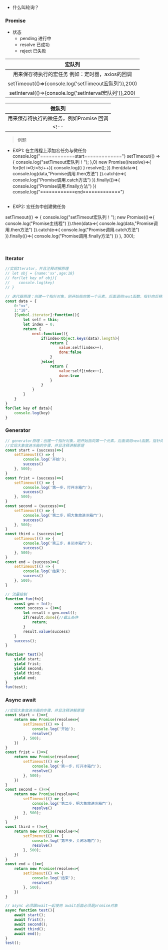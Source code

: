 - 什么叫轮询？


### **Promise**

- 状态
  - pending 进行中
  - resolve 已成功
  - reject  已失败


| 宏队列 |
| :----: |
| 用来保存待执行的宏任务 例如：定时器，axios的回调|
| setTimeout(()=>{console.log('setTimeout宏队列')},200) |
| setInterval(()=>{console.log('setInterval宏队列')},200) |

| 微队列 |
| :----: |
| 用来保存待执行的微任务，例如Promise 回调    |
<!-- | new Promise((resolve,reject)=>{console.log('promise宏队列')}).then(data=>{console.log('promise调用data方法，微队列')})     | -->

> 例题

- EXP1: 在主线程上添加宏任务与微任务
console.log("============start=============")
setTimeout(() => {
    console.log("setTimeout宏队列！");
},0)
new Promise((resolve)=>{
    for(let i=0;i<5;i++){
        console.log(i)
    }
    resolve();
}).then(data=>{
    console.log(data,"Promise调用.then方法")
}).catch(e=>{
    console.log("Promise调用.catch方法")
}).finally(()=>{
    console.log("Promise调用.finally方法")
})
console.log("============end=============")
```javascript

```

- EXP2: 宏任务中创建微任务

setTimeout(() => {
    console.log("setTimeout宏队列！");
    new Promise(()=>{
        console.log("Promise主线程")
    }).then(data=>{
        console.log(data,"Promise调用.then方法")
    }).catch(e=>{
        console.log("Promise调用.catch方法")
    }).finally(()=>{
        console.log("Promise调用.finally方法")
    })
}, 300);

```javascript
 
```

### **Iterator**

```javascript
//实现Iterator，并且注释讲解原理
// let obj = {name:'xx',age:18}
// for(let key of obj){
//    console.log(key)
// }

// 迭代器原理：创建一个指针对象，刚开始指向第一个元素，后面调用next函数，指针向后移动，直至指向最后一个
const data = {
    0:"xx",
    1:"18",
    [Symbol.iterator]:function(){
        let self = this;
        let index = 0;
        return {
            next:function(){
                if(index<Object.keys(data).length){
                    return {
                        value:self[index++],
                        done:false
                    }
                }else{
                    return {
                        value:self[index++],
                        done:true
                    }
                }
            }
        }
    }
}
for(let key of data){
    console.log(key)
}

```

### **Generator**

```javascript
// generator原理：创建一个指针对象，刚开始指向第一个元素，后面调用next函数，指针向后移动，直至指向最后一个
//实现大象放进冰箱的步骤，并且注释讲解原理
const start = (success)=>{
    setTimeout(() => {
        console.log('开始');
        success()
    }, 500);
}
const frist = (success)=>{
    setTimeout(() => {
        console.log('第一步，打开冰箱门');
        success()
    }, 500);
}
const second = (success)=>{
    setTimeout(() => {
        console.log('第二步，把大象放进冰箱门');
        success()
    }, 500);
}
const third = (success)=>{
    setTimeout(() => {
        console.log('第三步，关闭冰箱门');
        success()
    }, 500);
}
const end = (success)=>{
    setTimeout(() => {
        console.log('结束');
        success()
    }, 500);
}

// 流量控制
function fun(fn){
    const gen = fn();
    const success = ()=>{
        let result = gen.next();
        if(result.done){//截止条件
            return;
        }
        result.value(success)
    }
    success();
}

function* test(){
    yield start;
    yield frist;
    yield second;
    yield third;
    yield end;
}
fun(test);
```

### **Async await**

```javascript
//实现大象放进冰箱的步骤，并且注释讲解原理
const start = ()=>{
    return new Promise(resolve=>{
        setTimeout(() => {
            console.log('开始');
            resolve()
        }, 500);
    })
}
const frist = ()=>{
    return new Promise(resolve=>{
        setTimeout(() => {
            console.log('第一步，打开冰箱门');
            resolve()
        }, 500);
    })
}
const second = ()=>{
    return new Promise(resolve=>{
        setTimeout(() => {
            console.log('第二步，把大象放进冰箱门');
            resolve()
        }, 500);
    })
}
const third = ()=>{
    return new Promise(resolve=>{
        setTimeout(() => {
            console.log('第三步，关闭冰箱门');
            resolve()
        }, 500);
    })
}
const end = ()=>{
    return new Promise(resolve=>{
        setTimeout(() => {
            console.log('结束');
            resolve()
        }, 500);
    })
}

// async 必须跟await一起使用 await后面必须是promise对象
async function test(){
    await start();
    await frist();
    await second();
    await third();
    await end();
}
test();

```


